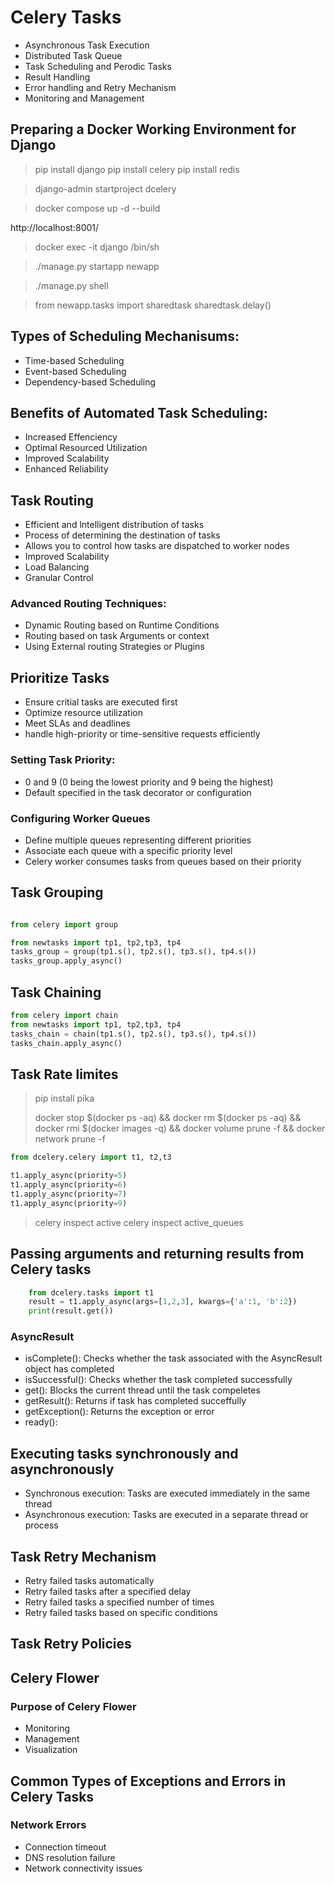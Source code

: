     

# Celery Tasks

+ Asynchronous Task Execution
+ Distributed Task Queue
+ Task Scheduling and Perodic Tasks
+ Result Handling
+ Error handling and Retry Mechanism
+ Monitoring and Management

## Preparing a Docker Working Environment for Django

> pip install django
> pip install celery
> pip install redis

> django-admin startproject dcelery

> docker compose up -d --build

http://localhost:8001/

> docker exec -it django /bin/sh

> ./manage.py startapp newapp

> ./manage.py shell

> from newapp.tasks import sharedtask
> sharedtask.delay()

## Types of Scheduling Mechanisums:

+ Time-based Scheduling
+ Event-based Scheduling
+ Dependency-based Scheduling

## Benefits of Automated Task Scheduling:

+ Increased Effenciency
+ Optimal Resourced Utilization
+ Improved Scalability
+ Enhanced Reliability

## Task Routing


+ Efficient and lntelligent distribution of tasks
+ Process of determining the destination of tasks
+ Allows you to control how tasks are dispatched to worker nodes
+ Improved Scalability
+ Load Balancing
+ Granular Control

### Advanced Routing Techniques:

+ Dynamic Routing based on Runtime Conditions
+ Routing based on task Arguments or context
+ Using External routing Strategies or Plugins

## Prioritize Tasks

+ Ensure critial tasks are executed first
+ Optimize resource utilization
+ Meet SLAs and deadlines
+ handle high-priority or time-sensitive requests efficiently

### Setting Task Priority:

+ 0 and 9 (0 being the lowest priority and 9 being the highest)
+ Default specified in the task decorator or configuration

### Configuring Worker Queues

+ Define multiple queues representing different priorities
+ Associate each queue with a specific priority level
+ Celery worker consumes tasks from queues based on their priority


## Task Grouping

```python

from celery import group

from newtasks import tp1, tp2,tp3, tp4
tasks_group = group(tp1.s(), tp2.s(), tp3.s(), tp4.s())
tasks_group.apply_async()
```

## Task Chaining



```python
from celery import chain
from newtasks import tp1, tp2,tp3, tp4
tasks_chain = chain(tp1.s(), tp2.s(), tp3.s(), tp4.s())
tasks_chain.apply_async()
```

## Task Rate limites


> pip install pika
>
> docker stop $(docker ps -aq) && docker rm $(docker ps -aq) && docker rmi $(docker images -q) && docker volume prune -f && docker network prune -f


```python
from dcelery.celery import t1, t2,t3

t1.apply_async(priority=5)
t1.apply_async(priority=6)
t1.apply_async(priority=7)
t1.apply_async(priority=9)

```

> celery inspect active
> celery inspect active_queues

## Passing arguments and returning results from Celery tasks


```python
    from dcelery.tasks import t1
    result = t1.apply_async(args=[1,2,3], kwargs={'a':1, 'b':2})
    print(result.get())
```

### AsyncResult

+ isComplete(): Checks whether the task associated with the AsyncResult object has completed
+ isSuccessful(): Checks whether the task completed successfully
+ get(): Blocks the current thread until the task compeletes
+ getResult(): Returns if task has completed succeffully
+ getException(): Returns the exception or error
+ ready(): 

## Executing tasks synchronously and asynchronously

+ Synchronous execution: Tasks are executed immediately in the same thread
+ Asynchronous execution: Tasks are executed in a separate thread or process

## Task Retry Mechanism

+ Retry failed tasks automatically
+ Retry failed tasks after a specified delay
+ Retry failed tasks a specified number of times
+ Retry failed tasks based on specific conditions

## Task Retry Policies

## Celery Flower

### Purpose of Celery Flower

+ Monitoring
+ Management
+ Visualization

## Common Types of Exceptions and Errors in Celery Tasks

### Network Errors

+ Connection timeout
+ DNS resolution failure
+ Network connectivity issues


